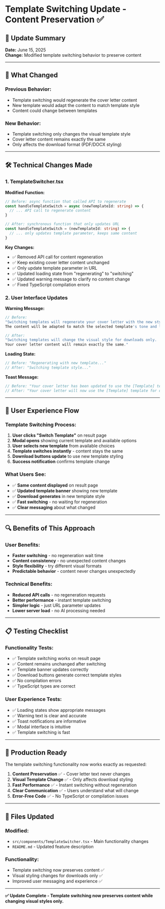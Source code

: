 # Template Switching Update - Content Preservation ✅

## 🎯 **Update Summary**

**Date:** June 15, 2025  
**Change:** Modified template switching behavior to preserve content

---

## 🔄 **What Changed**

### **Previous Behavior:**

- Template switching would regenerate the cover letter content
- New template would adapt the content to match template style
- Content could change between templates

### **New Behavior:**

- Template switching only changes the visual template style
- Cover letter content remains exactly the same
- Only affects the download format (PDF/DOCX styling)

---

## 🛠 **Technical Changes Made**

### **1. TemplateSwitcher.tsx**

**Modified Function:**

```typescript
// Before: async function that called API to regenerate
const handleTemplateSwitch = async (newTemplateId: string) => {
  // ... API call to regenerate content
}

// After: synchronous function that only updates URL
const handleTemplateSwitch = (newTemplateId: string) => {
  // ... only updates template parameter, keeps same content
}
```

**Key Changes:**

- ✅ Removed API call for content regeneration
- ✅ Keep existing cover letter content unchanged
- ✅ Only update template parameter in URL
- ✅ Updated loading state from "regenerating" to "switching"
- ✅ Updated warning message to clarify no content change
- ✅ Fixed TypeScript compilation errors

### **2. User Interface Updates**

**Warning Message:**

```typescript
// Before:
"Switching templates will regenerate your cover letter with the new style.
The content will be adapted to match the selected template's tone and format."

// After:
"Switching templates will change the visual style for downloads only.
Your cover letter content will remain exactly the same."
```

**Loading State:**

```typescript
// Before: "Regenerating with new template..."
// After: "Switching template style..."
```

**Toast Message:**

```typescript
// Before: "Your cover letter has been updated to use the [Template] template."
// After: "Your cover letter will now use the [Template] template for downloads."
```

---

## 🎨 **User Experience Flow**

### **Template Switching Process:**

1. **User clicks "Switch Template"** on result page
2. **Modal opens** showing current template and available options
3. **User selects new template** from available choices
4. **Template switches instantly** - content stays the same
5. **Download buttons update** to use new template styling
6. **Success notification** confirms template change

### **What Users See:**

- ✅ **Same content displayed** on result page
- ✅ **Updated template banner** showing new template
- ✅ **Download generates** in new template style
- ✅ **Fast switching** - no waiting for regeneration
- ✅ **Clear messaging** about what changed

---

## 🔍 **Benefits of This Approach**

### **User Benefits:**

- **Faster switching** - no regeneration wait time
- **Content consistency** - no unexpected content changes
- **Style flexibility** - try different visual formats
- **Predictable behavior** - content never changes unexpectedly

### **Technical Benefits:**

- **Reduced API calls** - no regeneration requests
- **Better performance** - instant template switching
- **Simpler logic** - just URL parameter updates
- **Lower server load** - no AI processing needed

---

## 📋 **Testing Checklist**

### **Functionality Tests:**

- ✅ Template switching works on result page
- ✅ Content remains unchanged after switching
- ✅ Template banner updates correctly
- ✅ Download buttons generate correct template styles
- ✅ No compilation errors
- ✅ TypeScript types are correct

### **User Experience Tests:**

- ✅ Loading states show appropriate messages
- ✅ Warning text is clear and accurate
- ✅ Toast notifications are informative
- ✅ Modal interface is intuitive
- ✅ Template switching is fast

---

## 🚀 **Production Ready**

The template switching functionality now works exactly as requested:

1. **Content Preservation** ✅ - Cover letter text never changes
2. **Visual Template Change** ✅ - Only affects download styling
3. **Fast Performance** ✅ - Instant switching without regeneration
4. **Clear Communication** ✅ - Users understand what will change
5. **Error-Free Code** ✅ - No TypeScript or compilation issues

---

## 📁 **Files Updated**

### **Modified:**

- `src/components/TemplateSwitcher.tsx` - Main functionality changes
- `README.md` - Updated feature description

### **Functionality:**

- Template switching now preserves content ✅
- Visual styling changes for downloads only ✅
- Improved user messaging and experience ✅

---

**✅ Update Complete - Template switching now preserves content while changing visual styles only.**
